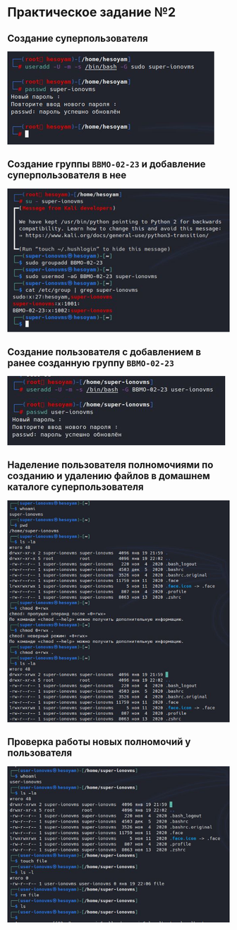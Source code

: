 
# Практическое задание №2

## Создание суперпользователя

![](./1.JPG)

## Создание группы `BBMO-02-23` и добавление суперпользователя в нее

![](./2.JPG)

## Создание пользователя с добавлением в ранее созданную группу `BBMO-02-23`

![](./3.JPG)

## Наделение пользователя полномочиями по созданию и удалению файлов в домашнем каталоге суперпользователя

![](./4.JPG)

## Проверка работы новых полномочий у пользователя

![](./5.JPG)
